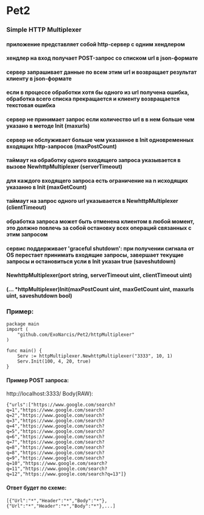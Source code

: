 # Pet2
### Simple HTTP Multiplexer   
#### приложение представляет собой http-сервер с одним хендлером   
#### хендлер на вход получает POST-запрос со списком url в json-формате   
#### сервер запрашивает данные по всем этим url и возвращает результат клиенту в json-формате   
#### если в процессе обработки хотя бы одного из url получена ошибка, обработка всего списка прекращается и клиенту возвращается текстовая ошибка    
#### сервер не принимает запрос если количество url в в нем больше чем указано в методе Init (maxurls)
#### сервер не обслуживает больше чем указанное в Init одновременных входящих http-запросов (maxPostCount)
#### таймаут на обработку одного входящего запроса указывается в вызове NewhttpMultiplexer (serverTimeout)
#### для каждого входящего запроса есть ограничение на n исходящих указанно в Init (maxGetCount)
#### таймаут на запрос одного url указывается в NewhttpMultiplexer (clientTimeout)
#### обработка запроса может быть отменена клиентом в любой момент, это должно повлечь за собой остановку всех операций связанных с этим запросом   
#### сервис поддерживает 'graceful shutdown': при получении сигнала от OS перестает принимать входящие запросы, завершает текущие запросы и остановиться усли в Init указан true (saveshutdown)  

#### NewhttpMultiplexer(port string, serverTimeout uint, clientTimeout uint)
#### (... *httpMultiplexer)Init(maxPostCount uint, maxGetCount uint, maxurls uint, saveshutdown bool)

### Пример:
```
package main
import (
	"github.com/ExoNarcis/Pet2/httpMultiplexer"
)

func main() {
	Serv := httpMultiplexer.NewhttpMultiplexer("3333", 10, 1)
	Serv.Init(100, 4, 20, true)
}
```

#### Пример POST запроса:
http://localhost:3333/
Body(RAW):
```
{"urls":["https://www.google.com/search?q=1","https://www.google.com/search?q=2","https://www.google.com/search?q=3","https://www.google.com/search?q=4","https://www.google.com/search?q=5","https://www.google.com/search?q=6","https://www.google.com/search?q=7","https://www.google.com/search?q=8","https://www.google.com/search?q=8","https://www.google.com/search?q=9","https://www.google.com/search?q=10","https://www.google.com/search?q=11","https://www.google.com/search?q=12","https://www.google.com/search?q=13"]}
```
#### Ответ будет по схеме:
```
[{"Url":"*","Header":"*","Body":"*"},{"Url":"*","Header":"*","Body":"*"},...]
```
